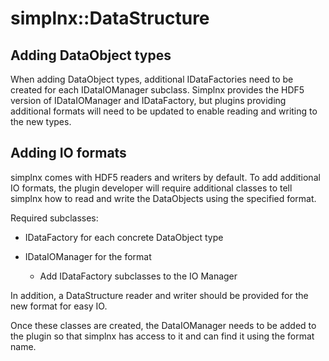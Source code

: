 # simplnx::DataStructure

## Adding DataObject types

When adding DataObject types, additional IDataFactories need to be created for each IDataIOManager subclass. Simplnx provides the HDF5 version of IDataIOManager and IDataFactory, but plugins providing additional formats will need to be updated to enable reading and writing to the new types.

## Adding IO formats

simplnx comes with HDF5 readers and writers by default. To add additional IO formats, the plugin developer will require additional classes to tell simplnx how to read and write the DataObjects using the specified format.

Required subclasses:

- IDataFactory for each concrete DataObject type
- IDataIOManager for the format

  - Add IDataFactory subclasses to the IO Manager

In addition, a DataStructure reader and writer should be provided for the new format for easy IO.

Once these classes are created, the DataIOManager needs to be added to the plugin so that simplnx has access to it and can find it using the format name.
